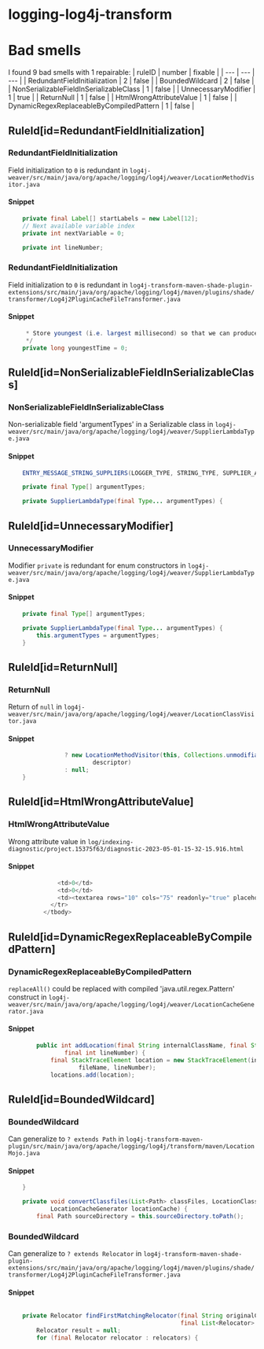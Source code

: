 # logging-log4j-transform 
 
# Bad smells
I found 9 bad smells with 1 repairable:
| ruleID | number | fixable |
| --- | --- | --- |
| RedundantFieldInitialization | 2 | false |
| BoundedWildcard | 2 | false |
| NonSerializableFieldInSerializableClass | 1 | false |
| UnnecessaryModifier | 1 | true |
| ReturnNull | 1 | false |
| HtmlWrongAttributeValue | 1 | false |
| DynamicRegexReplaceableByCompiledPattern | 1 | false |
## RuleId[id=RedundantFieldInitialization]
### RedundantFieldInitialization
Field initialization to `0` is redundant
in `log4j-weaver/src/main/java/org/apache/logging/log4j/weaver/LocationMethodVisitor.java`
#### Snippet
```java
    private final Label[] startLabels = new Label[12];
    // Next available variable index
    private int nextVariable = 0;

    private int lineNumber;
```

### RedundantFieldInitialization
Field initialization to `0` is redundant
in `log4j-transform-maven-shade-plugin-extensions/src/main/java/org/apache/logging/log4j/maven/plugins/shade/transformer/Log4j2PluginCacheFileTransformer.java`
#### Snippet
```java
     * Store youngest (i.e. largest millisecond) so that we can produce reproducible jar file
     */
    private long youngestTime = 0;


```

## RuleId[id=NonSerializableFieldInSerializableClass]
### NonSerializableFieldInSerializableClass
Non-serializable field 'argumentTypes' in a Serializable class
in `log4j-weaver/src/main/java/org/apache/logging/log4j/weaver/SupplierLambdaType.java`
#### Snippet
```java
    ENTRY_MESSAGE_STRING_SUPPLIERS(LOGGER_TYPE, STRING_TYPE, SUPPLIER_ARRAY_TYPE);

    private final Type[] argumentTypes;

    private SupplierLambdaType(final Type... argumentTypes) {
```

## RuleId[id=UnnecessaryModifier]
### UnnecessaryModifier
Modifier `private` is redundant for enum constructors
in `log4j-weaver/src/main/java/org/apache/logging/log4j/weaver/SupplierLambdaType.java`
#### Snippet
```java
    private final Type[] argumentTypes;

    private SupplierLambdaType(final Type... argumentTypes) {
        this.argumentTypes = argumentTypes;
    }
```

## RuleId[id=ReturnNull]
### ReturnNull
Return of `null`
in `log4j-weaver/src/main/java/org/apache/logging/log4j/weaver/LocationClassVisitor.java`
#### Snippet
```java
                ? new LocationMethodVisitor(this, Collections.unmodifiableMap(conversionHandlers), mv, access, name,
                        descriptor)
                : null;
    }

```

## RuleId[id=HtmlWrongAttributeValue]
### HtmlWrongAttributeValue
Wrong attribute value
in `log/indexing-diagnostic/project.15375f63/diagnostic-2023-05-01-15-32-15.916.html`
#### Snippet
```java
              <td>0</td>
              <td>0</td>
              <td><textarea rows="10" cols="75" readonly="true" placeholder="empty" style="white-space: pre; border: none">Not collected for refresh</textarea></td>
            </tr>
          </tbody>
```

## RuleId[id=DynamicRegexReplaceableByCompiledPattern]
### DynamicRegexReplaceableByCompiledPattern
`replaceAll()` could be replaced with compiled 'java.util.regex.Pattern' construct
in `log4j-weaver/src/main/java/org/apache/logging/log4j/weaver/LocationCacheGenerator.java`
#### Snippet
```java
        public int addLocation(final String internalClassName, final String methodName, final String fileName,
                final int lineNumber) {
            final StackTraceElement location = new StackTraceElement(internalClassName.replaceAll("/", "."), methodName,
                    fileName, lineNumber);
            locations.add(location);
```

## RuleId[id=BoundedWildcard]
### BoundedWildcard
Can generalize to `? extends Path`
in `log4j-transform-maven-plugin/src/main/java/org/apache/logging/log4j/transform/maven/LocationMojo.java`
#### Snippet
```java
    }

    private void convertClassfiles(List<Path> classFiles, LocationClassConverter converter,
            LocationCacheGenerator locationCache) {
        final Path sourceDirectory = this.sourceDirectory.toPath();
```

### BoundedWildcard
Can generalize to `? extends Relocator`
in `log4j-transform-maven-shade-plugin-extensions/src/main/java/org/apache/logging/log4j/maven/plugins/shade/transformer/Log4j2PluginCacheFileTransformer.java`
#### Snippet
```java

    private Relocator findFirstMatchingRelocator(final String originalClassName,
                                                 final List<Relocator> relocators) {
        Relocator result = null;
        for (final Relocator relocator : relocators) {
```

